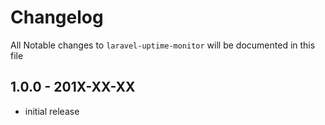 # Changelog

All Notable changes to `laravel-uptime-monitor` will be documented in this file

## 1.0.0 - 201X-XX-XX

- initial release
